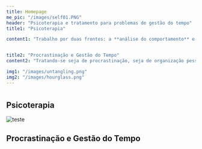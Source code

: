 ```yaml
---
title: Homepage 
me_pic: "/images/self01.PNG"
header: "Psicoterapia e tratamento para problemas de gestão do tempo"
title1: "Psicoterapia"

content1: "Trabalho por duas frontes: a **análise do comportamento** e a **investigação psicodinâmica**. Essas duas abordagens se complementam. Há momentos em que é suficiente aprender novas formas de agir. Em outros, é necessário uma investigação profunda na história pessoal. É um trabalho investigativo, e sobretudo cooperativo, entre o terapeuta e o cliente."


title2: "Procrastinação e Gestão do Tempo"
content2: "Tratando-se seja de procrastinação, seja de organização pessoal de uma forma mais ampla, trabalho com estudantes e profissionais que almejam **desenvolver uma relação melhor com o tempo** e livrar-se do sentimento de urgência constante."

img1: "/images/untangling.png"
img2: "/images/hourglass.png"
---
```


# 

## Psicoterapia

<img src="/images/untangling.png" alt="teste">


## Procrastinação e Gestão do Tempo


